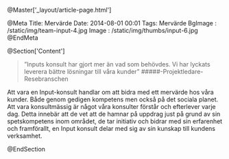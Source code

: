 @Master['_layout/article-page.html'] 

@Meta
Title: Mervärde
Date: 2014-08-01 00:01
Tags: Mervärde
BgImage : /static/img/team-input-4.jpg
Image : /static/img/thumbs/input-6.jpg
@EndMeta

@Section['Content']

>”Inputs konsult har gjort mer än vad som behövdes. Vi har lyckats leverera bättre lösningar till våra kunder”
#####-Projektledare- Resebranschen

Att vara en Input-konsult handlar om att bidra med ett mervärde hos våra kunder. Både genom gedigen kompetens men också på det sociala planet. Att vara konsultmässig är något våra konsulter förstår och efterlever varje dag. Detta innebär att de vet att de hamnar på uppdrag just på grund av sin spetskompetens inom området, de tar initiativ och bidrar med sin erfarenhet och framförallt, en Input konsult delar med sig av sin kunskap till kundens verksamhet.

@EndSection 

